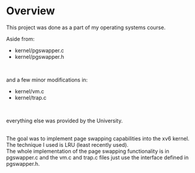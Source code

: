 # Overview

This project was done as a part of my operating systems course.
<br>

Aside from:
- kernel/pgswapper.c  
- kernel/pgswapper.h  
<br>

and a few minor modifications in:
- kernel/vm.c  
- kernel/trap.c
<br>

everything else was provided by the University.

<br>
The goal was to implement page swapping capabilities into the xv6 kernel. The technique I used is LRU (least recently used). 
<br>The whole implementation of the page swapping functionality is in pgswapper.c and the vm.c and trap.c files just use the interface defined in pgswapper.h.  